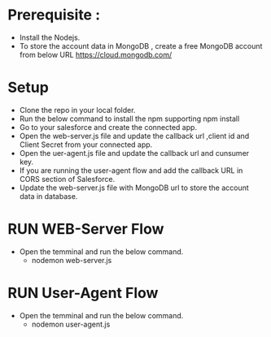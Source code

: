 # Prerequisite : 

* Install the Nodejs.
* To store the account data in MongoDB , create a free MongoDB account from below URL
  https://cloud.mongodb.com/

# Setup

* Clone the repo in your local folder.
* Run the below command to install the npm supporting 
   npm install
* Go to your salesforce and create the connected app.
* Open the web-server.js file and update the callback url ,client id and Client Secret from your connected app.
* Open the uer-agent.js file and update the callback url and cunsumer key.
* If you are running the user-agent flow and add the callback URL in CORS section of Salesforce. 
* Update the web-server.js file with MongoDB url to store the account data in database.

# RUN WEB-Server Flow

* Open the temminal and run the below command.
   * nodemon web-server.js
   
# RUN User-Agent Flow

* Open the temminal and run the below command.
   * nodemon user-agent.js
   
